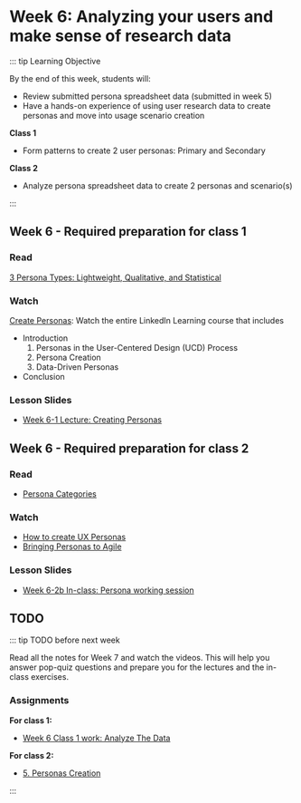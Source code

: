 # Week 6: Analyzing your users and make sense of research data

::: tip Learning Objective

By the end of this week, students will:

- Review submitted persona spreadsheet data (submitted in week 5)
- Have a hands-on experience of using user research data to create personas and move into usage scenario creation

**Class 1** 
- Form patterns to create 2 user personas: Primary and Secondary

**Class 2** 
- Analyze persona spreadsheet data to create 2 personas and scenario(s) 

:::

## Week 6 - Required preparation for class 1

### Read
[3 Persona Types: Lightweight, Qualitative, and Statistical](https://www.nngroup.com/articles/persona-types/)


### Watch

[Create Personas](https://www.linkedin.com/learning/ux-design-3-creating-personas/welcome?u=2199673): Watch the entire LinkedIn Learning course that includes

- Introduction
  1. Personas in the User-Centered Design (UCD) Process
  2. Persona Creation
  3. Data-Driven Personas
- Conclusion

### Lesson Slides

- [Week 6-1 Lecture: Creating Personas](https://drive.google.com/file/d/1rwaMv7ZYmibkKbkYfU0ft6laPOJ6hEJq/view?usp=sharing)


## Week 6 - Required preparation for class 2

### Read

- [Persona Categories](https://wiki.fluidproject.org/display/fluid/Persona+Categories)

### Watch

- [How to create UX Personas](https://youtu.be/B23iWg0koi8)
- [Bringing Personas to Agile](https://youtu.be/3ZLDQSFf5j8)


### Lesson Slides

- [Week 6-2b In-class: Persona working session](https://drive.google.com/file/d/17LcDDSg4IPqBvC0bpkiOs2cp6-H9Z8-B/view?usp=sharing)


## TODO

::: tip TODO before next week

Read all the notes for Week 7 and watch the videos. This will help you answer pop-quiz questions and prepare you for the lectures and the in-class exercises.

### Assignments

**For class 1:** 
- [Week 6 Class 1 work: Analyze The Data](../../assignments/work-week6-1.md)

**For class 2:** 
- [5. Personas Creation](../../assignments/assg5.md)

:::